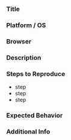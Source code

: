 ### Title

### Platform / OS 

### Browser

### Description

### Steps to Reproduce

 - step
 - step
 - step

### Expected Behavior 

### Additional Info

